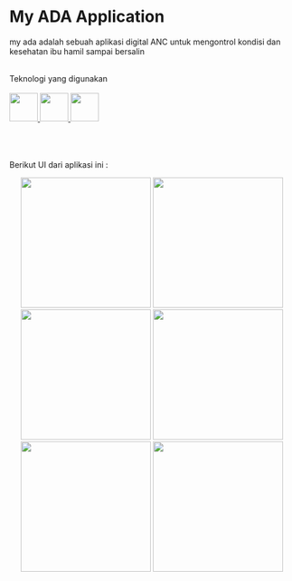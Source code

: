 # My ADA Application


my ada adalah sebuah aplikasi digital ANC untuk mengontrol kondisi dan kesehatan ibu hamil sampai bersalin


<br>
Teknologi yang digunakan
<br>
<br>
<a href="https://dart.dev/">
    <img src="https://skillicons.dev/icons?i=dart" width=50"/>
  </a>
  
  <a href="https://dart.dev/">
    <img src="https://skillicons.dev/icons?i=flutter" width=50"/>
  </a>
  
  <a href="https://dart.dev/">
    <img src="https://skillicons.dev/icons?i=firebase" width=50"/>
  </a>
  
<br>
<br>
<br>
<br>


Berikut UI dari aplikasi ini : 

<div align = center>
<img src="https://github.com/Rwhytm/my-ada-flutter/blob/main/buku_kia/registrasi.png" width="230">
<img src="https://github.com/Rwhytm/my-ada-flutter/blob/main/buku_kia/login.png" width="230">
<img src="https://github.com/Rwhytm/my-ada-flutter/blob/main/buku_kia/menu.png" width="230">
<img src="https://github.com/Rwhytm/my-ada-flutter/blob/main/buku_kia/info.png" width="230">
<img src="https://github.com/Rwhytm/my-ada-flutter/blob/main/buku_kia/consultation.png" width="230">
<img src="https://github.com/Rwhytm/my-ada-flutter/blob/main/buku_kia/consultation%202.png" width="230">
</div>
